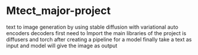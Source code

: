 # Mtect_major-project
text to image generation by using stable diffusion with variational auto encoders  decoders
first need to Import the main libraries of the project is diffusers and torch
after creating a pipeline for a model
finally take a text as input and model will give the image as output
